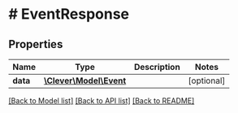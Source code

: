 # # EventResponse

## Properties

Name | Type | Description | Notes
------------ | ------------- | ------------- | -------------
**data** | [**\Clever\Model\Event**](Event.md) |  | [optional]

[[Back to Model list]](../../README.md#models) [[Back to API list]](../../README.md#endpoints) [[Back to README]](../../README.md)
